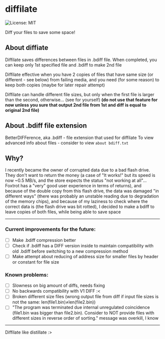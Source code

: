 # diffilate
![License: MIT](https://img.shields.io/badge/License-MIT-yellow.svg)

Diff your files to save some space! 

## About diffiate

Diffilate saves differences between files in .bdiff file. When completed, you can keep only 1st specified file and .bdiff to make 2nd file

Diffilate effective when you have 2 copies of files that have same size (or different - see below) from failing media, and you need (for some reason) to keep both copies (maybe for later repair attempt)

Diffilate can handle different file sizes, but only when the first file is larger than the second, otherwise... (see for yourself) **(do not use that feature for now unless you sure that output 2nd file from 1st and diff is equal to original 2nd file)**

## About .bdiff file extension

BetterDIFFerence, aka .bdiff - file extension that used for diffilate
To view advanced info about files - consider to view `about bdiff.txt`

## Why?

I recently became the owner of corrupted data due to a bad flash drive. They don't want to return the money (a case of "It works!" but its speed is now ~0.5 MB/s, and the store expects the status "not working at all"... Foxtrot has a "very" good user experience in terms of returns), and because of the double copy from this flash drive, the data was damaged "in different ways" (there was probably an unstable reading due to degradation of the memory chips), and because of my laziness to check where the correct data is (the flash drive was bit rotted), I decided to make a bdiff to leave copies of both files, while being able to save space

---
### Current improvements for the future:
- [ ] Make .bdiff compression better
- [ ] Check if .bdiff has a DIFF version inside to maintain compatibility with old .bdiff before switching to a new compression method
- [ ] Make attempt about reducing of address size for smaller files by header or constant for file size

### Known problems:
- [ ] Slowness on big amount of diffs, needs fixing
- [ ] No backwards compatibility with V1 DIFF :<
- [ ] Broken different size files (wrong output file from diff if input file sizes is not the same: len(file1.bin)≠len(file2.bin))
- [ ] "The program was terminated due internal unregulated coincidence (file1.bin was bigger than file2.bin). Consider to NOT provide files with different sizes in reverse order of sorting." message was overkill, I know
---

Diffilate like distillate :>
